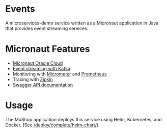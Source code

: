 # Events

A microservices-demo service written as a Micronaut application in Java that provides event streaming services.

# Micronaut Features

* [Micronaut Oracle Cloud](https://micronaut-projects.github.io/micronaut-oracle-cloud/latest/guide/)
* [Event streaming with Kafka](https://micronaut-projects.github.io/micronaut-kafka/latest/guide/)
* Monitoring with [Micrometer](https://micrometer.io/) and [Prometheus](https://prometheus.io/)
* Tracing with [Zipkin](https://zipkin.io/)
* [Swagger API documentation](https://micronaut-projects.github.io/micronaut-openapi/latest/guide/)


# Usage

The MuShop application deploys this service using Helm, Kubernetes, and Docker. (See
[/deploy/complete/helm-chart/](https://github.com/pgressa/oraclecloud-cloudnative/tree/master/deploy/complete/helm-chart)).
